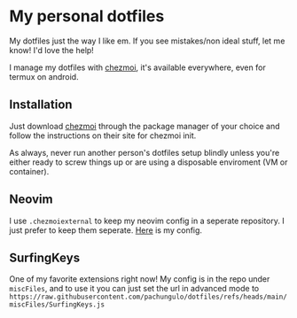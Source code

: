 # My personal dotfiles

My dotfiles just the way I like em. If you see mistakes/non ideal stuff, let me know! I'd love the help!

I manage my dotfiles with [chezmoi](https://github.com/twpayne/chezmoi), it's available everywhere, even for
termux on android.

## Installation

Just download [chezmoi](https://github.com/twpayne/chezmoi) through the package manager of your choice and follow the
instructions on their site for chezmoi init.

As always, never run another person's dotfiles setup blindly unless you're either ready to screw things up or are using a disposable enviroment (VM or container).

## Neovim

I use `.chezmoiexternal` to keep my neovim config in a seperate repository. I just prefer to keep them seperate.
[Here](https://github.com/pachungulo/nvim-config) is my config.

## SurfingKeys

One of my favorite extensions right now! My config is in the repo under `miscFiles`, and to use it you can just set the url in advanced mode to `https://raw.githubusercontent.com/pachungulo/dotfiles/refs/heads/main/miscFiles/SurfingKeys.js`
